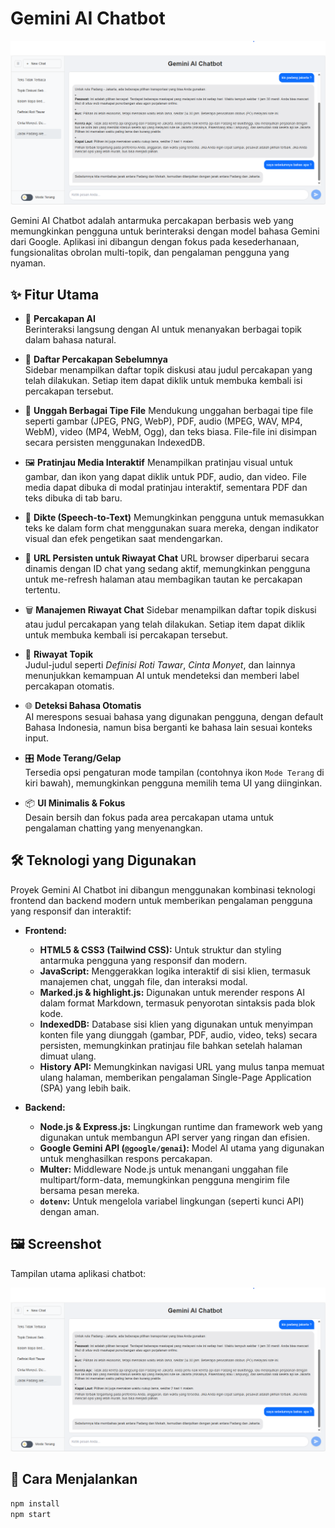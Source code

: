 # Gemini AI Chatbot

![Gemini Chatbot Screenshot](./211e271c-b37a-4fb0-a8b1-49a21a4a8c8f.png)

Gemini AI Chatbot adalah antarmuka percakapan berbasis web yang memungkinkan pengguna untuk berinteraksi dengan model bahasa Gemini dari Google. Aplikasi ini dibangun dengan fokus pada kesederhanaan, fungsionalitas obrolan multi-topik, dan pengalaman pengguna yang nyaman.

## ✨ Fitur Utama

- 💬 **Percakapan AI**  
  Berinteraksi langsung dengan AI untuk menanyakan berbagai topik dalam bahasa natural.

- 📂 **Daftar Percakapan Sebelumnya**  
  Sidebar menampilkan daftar topik diskusi atau judul percakapan yang telah dilakukan. Setiap item dapat diklik untuk membuka kembali isi percakapan tersebut.

- 📎 **Unggah Berbagai Tipe File**
  Mendukung unggahan berbagai tipe file seperti gambar (JPEG, PNG, WebP), PDF, audio (MPEG, WAV, MP4, WebM), video (MP4, WebM, Ogg), dan teks biasa. File-file ini disimpan secara persisten menggunakan IndexedDB.

- 🖼️ **Pratinjau Media Interaktif**
  Menampilkan pratinjau visual untuk gambar, dan ikon yang dapat diklik untuk PDF, audio, dan video. File media dapat dibuka di modal pratinjau interaktif, sementara PDF dan teks dibuka di tab baru.

- 🎤 **Dikte (Speech-to-Text)**
  Memungkinkan pengguna untuk memasukkan teks ke dalam form chat menggunakan suara mereka, dengan indikator visual dan efek pengetikan saat mendengarkan.

- 🔗 **URL Persisten untuk Riwayat Chat**
  URL browser diperbarui secara dinamis dengan ID chat yang sedang aktif, memungkinkan pengguna untuk me-refresh halaman atau membagikan tautan ke percakapan tertentu.

- 🗑️ **Manajemen Riwayat Chat**
  Sidebar menampilkan daftar topik diskusi atau judul percakapan yang telah dilakukan. Setiap item dapat diklik untuk membuka kembali isi percakapan tersebut.

- 📝 **Riwayat Topik**  
  Judul-judul seperti _Definisi Roti Tawar_, _Cinta Monyet_, dan lainnya menunjukkan kemampuan AI untuk mendeteksi dan memberi label percakapan otomatis.

- 🌐 **Deteksi Bahasa Otomatis**  
  AI merespons sesuai bahasa yang digunakan pengguna, dengan default Bahasa Indonesia, namun bisa berganti ke bahasa lain sesuai konteks input.

- 🎛️ **Mode Terang/Gelap**  
  Tersedia opsi pengaturan mode tampilan (contohnya ikon `Mode Terang` di kiri bawah), memungkinkan pengguna memilih tema UI yang diinginkan.

- 📦 **UI Minimalis & Fokus**  
  Desain bersih dan fokus pada area percakapan utama untuk pengalaman chatting yang menyenangkan.

## 🛠️ Teknologi yang Digunakan

Proyek Gemini AI Chatbot ini dibangun menggunakan kombinasi teknologi frontend dan backend modern untuk memberikan pengalaman pengguna yang responsif dan interaktif:

-   **Frontend:**
    -   **HTML5 & CSS3 (Tailwind CSS):** Untuk struktur dan styling antarmuka pengguna yang responsif dan modern.
    -   **JavaScript:** Menggerakkan logika interaktif di sisi klien, termasuk manajemen chat, unggah file, dan interaksi modal.
    -   **Marked.js & highlight.js:** Digunakan untuk merender respons AI dalam format Markdown, termasuk penyorotan sintaksis pada blok kode.
    -   **IndexedDB:** Database sisi klien yang digunakan untuk menyimpan konten file yang diunggah (gambar, PDF, audio, video, teks) secara persisten, memungkinkan pratinjau file bahkan setelah halaman dimuat ulang.
    -   **History API:** Memungkinkan navigasi URL yang mulus tanpa memuat ulang halaman, memberikan pengalaman Single-Page Application (SPA) yang lebih baik.

-   **Backend:**
    -   **Node.js & Express.js:** Lingkungan runtime dan framework web yang digunakan untuk membangun API server yang ringan dan efisien.
    -   **Google Gemini API (`@google/genai`):** Model AI utama yang digunakan untuk menghasilkan respons percakapan.
    -   **Multer:** Middleware Node.js untuk menangani unggahan file multipart/form-data, memungkinkan pengguna mengirim file bersama pesan mereka.
    -   **`dotenv`:** Untuk mengelola variabel lingkungan (seperti kunci API) dengan aman.

## 🖼️ Screenshot

Tampilan utama aplikasi chatbot:

![Gemini Chatbot Screenshot](./211e271c-b37a-4fb0-a8b1-49a21a4a8c8f.png)

## 🚀 Cara Menjalankan

```bash
npm install
npm start
```
